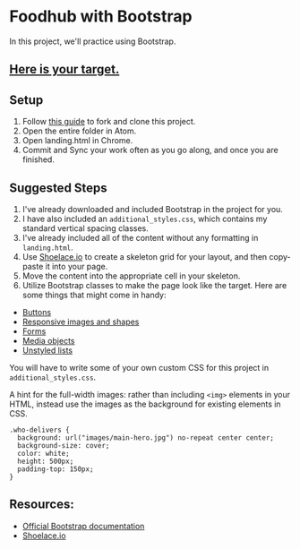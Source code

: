 # Foodhub with Bootstrap

In this project, we'll practice using Bootstrap.

## [Here is your target.](https://foodhub-with-bootstrap-target.herokuapp.com/landing.html)

## Setup

1. Follow [this guide](https://gist.github.com/raghubetina/22186869342fce3bec6b) to fork and clone this project.
1. Open the entire folder in Atom.
1. Open landing.html in Chrome.
1. Commit and Sync your work often as you go along, and once you are finished.

## Suggested Steps

 1. I've already downloaded and included Bootstrap in the project for you.
 2. I have also included an `additional_styles.css`, which contains my standard vertical spacing classes.
 1. I've already included all of the content without any formatting in `landing.html`.
 1. Use [Shoelace.io](http://shoelace.io/) to create a skeleton grid for your layout, and then copy-paste it into your page.
 2. Move the content into the appropriate cell in your skeleton.
 3. Utilize Bootstrap classes to make the page look like the target. Here are some things that might come in handy:
   - [Buttons](http://getbootstrap.com/css/#buttons-options)
   - [Responsive images and shapes](http://getbootstrap.com/css/#images-responsive)
   - [Forms](http://getbootstrap.com/css/#forms)
   - [Media objects](http://getbootstrap.com/components/#media)
   - [Unstyled lists](http://getbootstrap.com/css/#unstyled)

You will have to write some of your own custom CSS for this project in `additional_styles.css`.

A hint for the full-width images: rather than including `<img>` elements in your HTML, instead use the images as the background for existing elements in CSS.

```
.who-delivers {
  background: url("images/main-hero.jpg") no-repeat center center;
  background-size: cover;
  color: white;
  height: 500px;
  padding-top: 150px;
}
```

## Resources:

 - [Official Bootstrap documentation](http://getbootstrap.com/css/)
 - [Shoelace.io](http://shoelace.io/)
